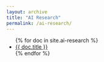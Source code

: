 ```yaml
---
layout: archive
title: "AI Research"
permalink: /ai-research/
---
```


<ul>
{% for doc in site.ai-research %}
  <li><a href="{{ doc.url }}">{{ doc.title }}</a></li>
{% endfor %}
</ul>